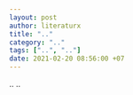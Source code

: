 ```yaml
---
layout: post
author: literaturx
title: ".."
category: ".."
tags: ["..", ".."]
date: 2021-02-20 08:56:00 +07
---
```


..
..

